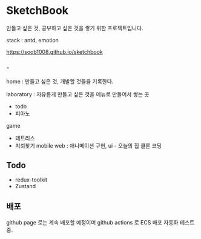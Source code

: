 # SketchBook
만들고 싶은 것, 공부하고 싶은 것을 쌓기 위한 프로젝트입니다.

stack : antd, emotion

https://soob1008.github.io/sketchbook

### -
home : 만들고 싶은 것, 개발할 것들을 기록한다.

laboratory : 자유롭게 만들고 싶은 것을 메뉴로 만들어서 쌓는 곳
- todo
- 피아노
  
game
- 테트리스
- 지뢰찾기
mobile web : 애니메이션 구현, ui - 오늘의 집 클론 코딩

## Todo

- redux-toolkit
- Zustand

## 배포
github page 로는 계속 배포할 예정이며 
github actions 로 ECS 배포 자동화 테스트 중.
